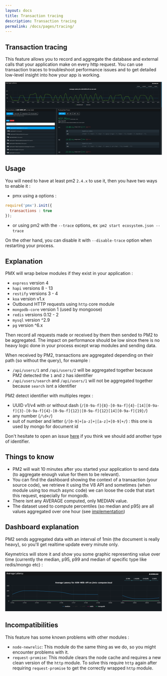 ```yaml
---
layout: docs
title: Transaction tracing
description: Transaction tracing
permalink: /docs/pages/tracing/
---
```


## Transaction tracing

This feature allows you to record and aggregate the database and external calls that your application make on every http request.
You can use transaction traces to troubleshoot performance issues and to get detailed low-level insight into how your app is working.

<img src="/images/tracing.png" alt="Transaction Interface"/>

## Usage

You will need to have at least pm2 `2.4.x` to use it, then you have two ways to enable it :
 - pmx using a options :

```javascript
require('pmx').init({
  transactions : true
});
```
 - or using pm2 with the `--trace` options, ex :`pm2 start ecosystem.json --trace`
 
 On the other hand, you can disable it with `--disable-trace` option when restarting your process.

## Explanation

PMX will wrap below modules if they exist in your application : 
 - `express` version 4
 - `hapi` versions 8 - 13
 - `restify` versions 3 - 4
 - `koa` version v1.x
 - Outbound HTTP requests using `http` core module
 - `mongodb-core` version 1 (used by mongoose)
 - `redis` versions 0.12 - 2
 - `mysql` version ^2.9
 - `pg` version ^6.x

Then record all requests made or received by them then sended to PM2 to be aggregated. 
The impact on performance should be low since there is no heavy logic done in your process except wrap modules and sending data. 

When received by PM2, transactions are aggregated depending on their path (so without the query), for example :
- `/api/users/1` and `/api/users/2` will be aggregated together because PM2 detected the `1` and `2` has identifier
- `/api/users/search` and `/api/users/1` will not be aggregated together because `search` isnt a identifier

PM2 detect identifier with multiples regex :
- UUID v1/v4 with or without dash (`/[0-9a-f]{8}-[0-9a-f]{4}-[14][0-9a-f]{3}-[0-9a-f]{4}-[0-9a-f]{12}|[0-9a-f]{12}[14][0-9a-f]{19}/`)
- any number (`/\d+/`)
- suit of number and letter (`/[0-9]+[a-z]+|[a-z]+[0-9]+/`) : this one is used by mongo for document id 

Don't hesitate to open an issue [here](https://github.com/keymetrics/keymetrics-support) if you think we should add another type of identifier.

## Things to know
- PM2 will wait 10 minutes after you started your application to send data (to aggregate enough value for them to be relevant).
- You can find the dashboard showing the context of a transaction (your source code), we retrieve it using the V8 API and sometimes (when module using too much async code) we can loose the code that start this request, especially for mongodb.
- There isnt any AVERAGE computed, only MEDIAN value.
- The dataset used to compute percentiles (so median and p95) are all values aggregated over one hour (see [implementation](https://github.com/keymetrics/pmx/blob/master/lib/utils/probes/Histogram.js))

## Dashboard explanation

PM2 sends aggregated data with an interval of 1min (the document is really heavy), so you'll get realtime update every minute only.

Keymetrics will store it and show you some graphic representing value over time (currently the median, p95, p99 and median of specific type like redis/mongo etc) :

<img src="/images/tracing-graph.png" alt="Transaction Interface"/>


## Incompatibilities

This feature has some known problems with other modules :
* `node-newrelic`: This module do the same thing as we do, so you might encounter problems with it.
* `request-promise`: This module clears the node cache and requires a new clean version of the `http` module. To solve this require `http` again after requiring `request-promise` to get the correctly wrapped `http` module.
